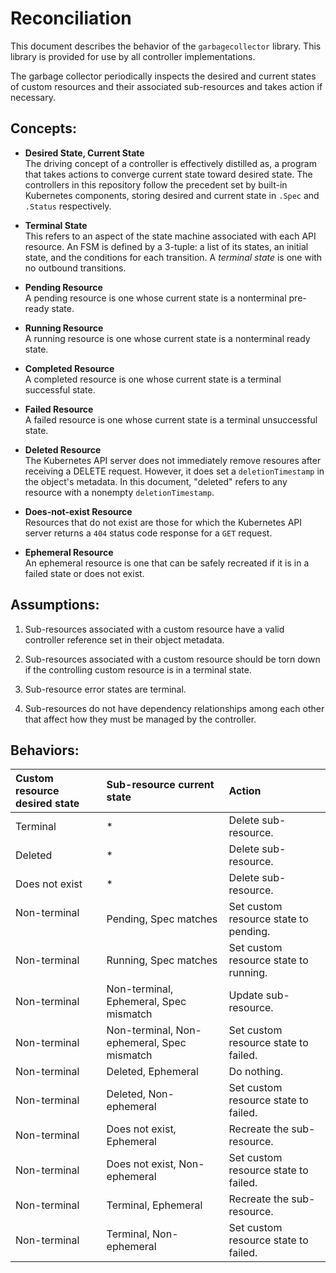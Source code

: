 # Reconciliation

This document describes the behavior of the `garbagecollector` library. This
library  is provided for use by all controller implementations.

The garbage collector periodically inspects the desired and current
states of custom resources and their associated sub-resources and takes
action if necessary.

## Concepts:

* **Desired State, Current State**\
  The driving concept of a controller is effectively distilled as, a
  program that takes actions to converge current state toward desired
  state. The controllers in this repository follow the precedent set
  by built-in Kubernetes components, storing desired and current state
  in `.Spec` and `.Status` respectively.

* **Terminal State**\
  This refers to an aspect of the state machine associated with each API
  resource. An FSM is defined by a 3-tuple: a list of its states, an
  initial state, and the conditions for each transition. A
  _terminal state_ is one with no outbound transitions.

* **Pending Resource**\
  A pending resource is one whose current state is a nonterminal
  pre-ready state.

* **Running Resource**\
  A running resource is one whose current state is a nonterminal
  ready state.

* **Completed Resource**\
  A completed resource is one whose current state is a terminal
  successful state.

* **Failed Resource**\
  A failed resource is one whose current state is a terminal
  unsuccessful state.

* **Deleted Resource**\
  The Kubernetes API server does not immediately remove resoures after
  receiving a DELETE request. However, it does set a `deletionTimestamp`
  in the object's metadata. In this document, "deleted" refers to any
  resource with a nonempty `deletionTimestamp`.

* **Does-not-exist Resource**\
  Resources that do not exist are those for which the Kubernetes API
  server returns a `404` status code response for a `GET` request.

* **Ephemeral Resource**\
  An ephemeral resource is one that can be safely recreated if it is in
  a failed state or does not exist.

## Assumptions:

1. Sub-resources associated with a custom resource have a valid
   controller reference set in their object metadata.

1. Sub-resources associated with a custom resource should be torn down
   if the controlling custom resource is in a terminal state.

1. Sub-resource error states are terminal.

1. Sub-resources do not have dependency relationships among each other
   that affect how they must be managed by the controller.

## Behaviors:

| Custom resource desired state | Sub-resource current state                 | Action                                  |
|:------------------------------|:-------------------------------------------|:----------------------------------------|
| Terminal                      | *                                          | Delete sub-resource.                    |
| Deleted                       | *                                          | Delete sub-resource.                    |
| Does not exist                | *                                          | Delete sub-resource.                    |
| Non-terminal                  | Pending, Spec matches                      | Set custom resource state to pending.   |
| Non-terminal                  | Running, Spec matches                      | Set custom resource state to running.   |
| Non-terminal                  | Non-terminal, Ephemeral, Spec mismatch     | Update sub-resource.                    |
| Non-terminal                  | Non-terminal, Non-ephemeral, Spec mismatch | Set custom resource state to failed.    |
| Non-terminal                  | Deleted, Ephemeral                         | Do nothing.                             |
| Non-terminal                  | Deleted, Non-ephemeral                     | Set custom resource state to failed.    |
| Non-terminal                  | Does not exist, Ephemeral                  | Recreate the sub-resource.              |
| Non-terminal                  | Does not exist, Non-ephemeral              | Set custom resource state to failed.    |
| Non-terminal                  | Terminal, Ephemeral                        | Recreate the sub-resource.              |
| Non-terminal                  | Terminal, Non-ephemeral                    | Set custom resource state to failed.    |
